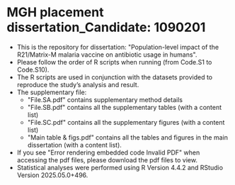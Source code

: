 # MGH placement dissertation_Candidate: 1090201
- This is the repository for dissertation: "Population-level impact of the R21/Matrix-M malaria vaccine on antibiotic usage in humans".
- Please follow the order of R scripts when running (from Code.S1 to Code.S10).
- The R scripts are used in conjunction with the datasets provided to reproduce the study’s analysis and result.
- The supplementary file:
  - "File.SA.pdf" contains supplementary method details 
  - "File.SB.pdf" contains all the supplementary tables (with a content list)
  - "File.SC.pdf" contains all the supplementary figures (with a content list)
  - "Main table & figs.pdf" contains all the tables and figures in the main dissertation (with a content list).
- If you see "Error rendering embedded code Invalid PDF" when accessing the pdf files, please download the pdf files to view.
- Statistical analyses were performed using R Version 4.4.2 and RStudio Version 2025.05.0+496. 

 
